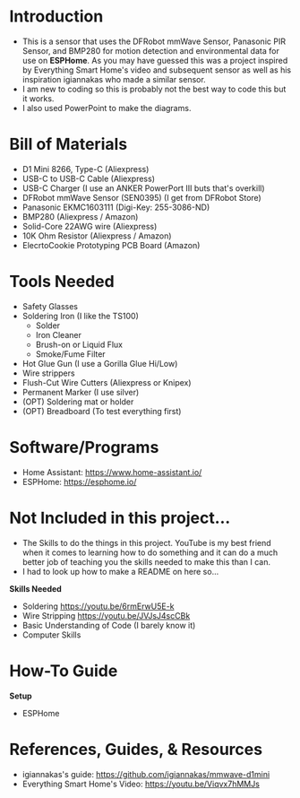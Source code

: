 # Introduction
  - This is a sensor that uses the DFRobot mmWave Sensor, Panasonic PIR Sensor, and BMP280 for motion detection and environmental data for use on **ESPHome**. As you may have guessed this was a project inspired by Everything Smart Home's video and subsequent sensor as well as his inspiration igiannakas who made a similar sensor.
  - I am new to coding so this is probably not the best way to code this but it works.
  - I also used PowerPoint to make the diagrams.
  
# Bill of Materials
  - D1 Mini 8266, Type-C (Aliexpress)
  - USB-C to USB-C Cable (Aliexpress)
  - USB-C Charger (I use an ANKER PowerPort III buts that's overkill)
  - DFRobot mmWave Sensor (SEN0395) (I get from DFRobot Store)
  - Panasonic EKMC1603111 (Digi-Key: 255-3086-ND)
  - BMP280 (Aliexpress / Amazon)
  - Solid-Core 22AWG wire (Aliexpress)
  - 10K Ohm Resistor (Aliexpress / Amazon)
  - ElecrtoCookie Prototyping PCB Board (Amazon)
  
# Tools Needed
  - Safety Glasses
  - Soldering Iron (I like the TS100)
    - Solder
    - Iron Cleaner
    - Brush-on or Liquid Flux
    - Smoke/Fume Filter
  - Hot Glue Gun (I use a Gorilla Glue Hi/Low)
  - Wire strippers
  - Flush-Cut Wire Cutters (Aliexpress or Knipex)
  - Permanent Marker (I use silver)
  - (OPT) Soldering mat or holder
  - (OPT) Breadboard (To test everything first)
  
# Software/Programs
  - Home Assistant: https://www.home-assistant.io/
  - ESPHome: https://esphome.io/
  
# Not Included in this project...
  - The Skills to do the things in this project. YouTube is my best friend when it comes to learning how to do something and it can do a much better job of teaching you the skills needed to make this than I can.
  - I had to look up how to make a README on here so...
  
**Skills Needed**
  - Soldering https://youtu.be/6rmErwU5E-k 
  - Wire Stripping https://youtu.be/JVJsJ4scCBk
  - Basic Understanding of Code (I barely know it) 
  - Computer Skills 
    
# How-To Guide
**Setup**
  - ESPHome
  
# References, Guides, & Resources
 - igiannakas's guide: https://github.com/igiannakas/mmwave-d1mini
 - Everything Smart Home's Video: https://youtu.be/Viqvx7hMMJs
